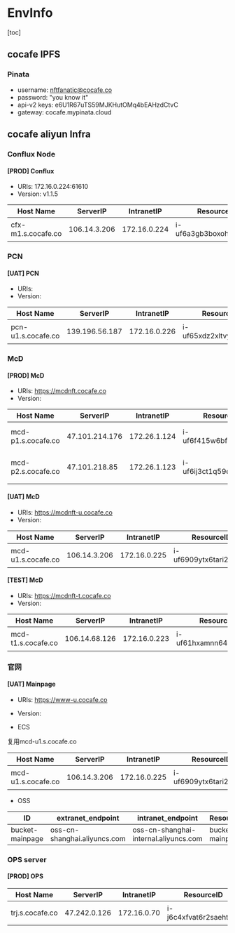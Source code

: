# EnvInfo

[toc]

## cocafe IPFS

### Pinata

- username: nftfanatic@cocafe.co
- password: "you know it"
- api-v2 keys: e6U1R67uTS59MJKHutOMq4bEAHzdCtvC
- gateway: cocafe.mypinata.cloud

## cocafe aliyun Infra

### Conflux Node

#### [PROD] Conflux

- URIs: 172.16.0.224:61610
- Version: v1.1.5

| Host Name | ServerIP | IntranetIP | ResourceID | Description | Application | Service | Owner | User |Hardware |
| --- | --- | --- | --- | --- | --- | --- | --- | --- | --- |
| cfx-m1.s.cocafe.co | 106.14.3.206 | 172.16.0.224 | i-uf6a3gb3boxohqzzhgp0 | Conflux主网全节点 | conflux node | conflux-rust | maogongyin | maogongyin,panchen,yuanshanshan | 4C/16G/20GB+200GB/10Mbps | 

### PCN

#### [UAT] PCN

- URIs: 
- Version:

| Host Name | ServerIP | IntranetIP | ResourceID | Description | Application | Service | Owner | User | Hardware |
| --- | --- | --- | --- | --- | --- | --- | --- | --- | --- |
| pcn-u1.s.cocafe.co | 139.196.56.187 | 172.16.0.226 | i-uf65xdz2xltvy6ybgc8g | PCN 验收环境服务器 |   |   | maogongyin | maogongyin,panchen,yuanshanshan,wangpeiyu,liyizhi | 4C/16G/20GB/10Mbps | 

### McD

#### [PROD] McD

- URIs: https://mcdnft.cocafe.co
- Version:

| Host Name | ServerIP | IntranetIP | ResourceID | Description | Application | Service | Owner |  User | Hardware |
| --- | --- | --- | --- | --- | --- | --- | --- | --- | --- |
| mcd-p1.s.cocafe.co | 47.101.214.176 | 172.26.1.124 | i-uf6f415w6bf0fp7nvuf2 | McD 生产环境服务器 | McD-service,McD-frontend | nginx,mysql,redis | maogongyin | 4C/16G/20GB/10Mbps | 
| mcd-p2.s.cocafe.co | 47.101.218.85 | 172.26.1.123 | i-uf6ij3ct1q59ej5uq34u | McD coVault服务器 | coVault | coVault | maogongyin | maogongyin,panchen | 2C/4G/20GB/10Mbps | 

#### [UAT] McD

- URIs: https://mcdnft-u.cocafe.co
- Version:

| Host Name | ServerIP | IntranetIP | ResourceID | Description | Application | Service | Owner |  User |  Hardware |
| --- | --- | --- | --- | --- | --- | --- | --- | --- | --- |
| mcd-u1.s.cocafe.co | 106.14.3.206 | 172.16.0.225 | i-uf6909ytx6tari2g5s2x | McD验收环境服务器 | go Apps | Mysql,Docker | maogongyin,panchen,yuanshanshan,wangpeiyu,liyizhi | 2C/16G/20GB/10Mbps | 


#### [TEST] McD

- URIs: https://mcdnft-t.cocafe.co
- Version:

| Host Name | ServerIP | IntranetIP | ResourceID | Description | Application | Service | Owner | User |Hardware |
| --- | --- | --- | --- | --- | --- | --- | --- | --- | --- |
| mcd-t1.s.cocafe.co | 106.14.68.126 | 172.16.0.223 | i-uf61hxamnn64hqu27rpw | McD开发环境服务器 | go Apps | Mysql,Docker,Redis | maogongyin | maogongyin,panchen,yuanshanshan,wangpeiyu,liyizhi | 2C/16G/20GB/10Mbps | 

### 官网

#### [UAT] Mainpage

- URIs: https://www-u.cocafe.co
- Version:

- ECS

复用mcd-u1.s.cocafe.co

| Host Name | ServerIP | IntranetIP | ResourceID | Description | Application | Service | Owner | User | Hardware |
| --- | --- | --- | --- | --- | --- | --- | --- | --- | --- |
| mcd-u1.s.cocafe.co | 106.14.3.206 | 172.16.0.225 | i-uf6909ytx6tari2g5s2x | McD验收环境服务器 | go Apps | Mysql,Docker | maogongyin | maogongyin | 2C/16G/20GB/10Mbps | 

- OSS

| ID | extranet_endpoint | intranet_endpoint | ResourceID | Description |  Service | Owner |
| --- | --- | --- | --- | --- | --- | --- |
| bucket-mainpage | oss-cn-shanghai.aliyuncs.com | oss-cn-shanghai-internal.aliyuncs.com | bucket-mainpage | OSS mainpage | https/http | maogongyin |

### OPS server

#### [PROD] OPS

| Host Name | ServerIP | IntranetIP | ResourceID | Description | Application | Service | Owner | User | Hardware |
| --- | --- | --- | --- | --- | --- | --- | --- | --- | --- |
| trj.s.cocafe.co | 47.242.0.126 | 172.16.0.70 | i-j6c4xfvat6r2saehtrv5 | Trojan服务器 | trojan | Mysql,nginx | maogongyin | maogongyin,panchen |2C/8G/20GB/10Mbps | 
